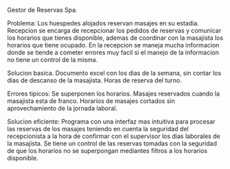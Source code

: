 Gestor de Reservas Spa.

Problema: Los huespedes alojados reservan masajes en su estadia. Recepcion se encarga de recepcionar los pedidos de reservas y comunicar los horarios que tienes disponible, ademas de coordinar con la masajista los horarios que tiene ocupado. En la recepcion se maneja mucha informacion donde se tiende a cometer errores muy facil si el manejo de la informacion no tiene un control de la misma.

Solucion basica. Documento excel con los dias de la semana, sin contar los dias de descanso de la masajista. Horas de reserva del turno.

Errores tipicos: Se superponen los horarios. Masajes reservados cuando la masajista esta de franco. Horarios de masajes cortados sin aprovechamiento de la jornada laboral. 

Solucion eficiente: Programa con una interfaz mas intuitiva para procesar las reservas de los masajes teniendo en cuenta la seguridad del recepcionista a la hora de confirmar con el supervisor los dias laborales de la masajista. Se tiene un control de las reservas tomadas con la seguridad de que los horarios no se superpongan mediantes filtros a los horarios disponible. 
